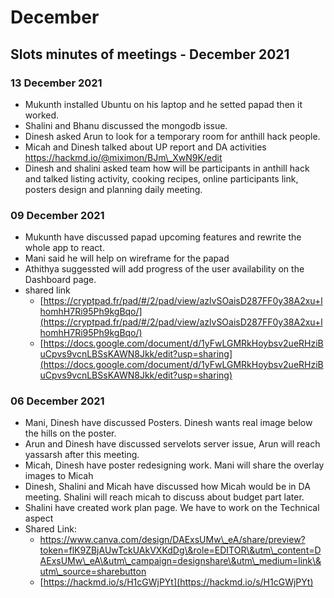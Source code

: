 # December

## Slots minutes of meetings - December 2021

### 13 December 2021

* Mukunth installed Ubuntu on his laptop and he setted papad then it worked.
* Shalini and Bhanu discussed the mongodb issue.
* Dinesh asked Arun to look for a temporary room for anthill hack people.
* Micah and Dinesh talked about UP report and DA activities https://hackmd.io/@miximon/BJm\_XwN9K/edit
* Dinesh and shalini asked team how will be participants in anthill hack and talked listing activity, cooking recipes, online participants link, posters design and planning daily meeting.

### 09 December 2021

* Mukunth have discussed papad upcoming features and rewrite the whole app to react.
* Mani said he will help on wireframe for the papad
* Athithya suggessted will add progress of the user availability on the Dashboard page.
* shared link
  * [https://cryptpad.fr/pad/#/2/pad/view/azlvSOaisD287FF0y38A2xu+lhomhH7Ri95Ph9kgBqo/](https://cryptpad.fr/pad/#/2/pad/view/azlvSOaisD287FF0y38A2xu+lhomhH7Ri95Ph9kgBqo/)
  * [https://docs.google.com/document/d/1yFwLGMRkHoybsv2ueRHziBuCpvs9vcnLBSsKAWN8Jkk/edit?usp=sharing](https://docs.google.com/document/d/1yFwLGMRkHoybsv2ueRHziBuCpvs9vcnLBSsKAWN8Jkk/edit?usp=sharing)

### 06 December 2021

* Mani, Dinesh have discussed Posters. Dinesh wants real image below the hills on the poster.
* Arun and Dinesh have discussed servelots server issue, Arun will reach yassarsh after this meeting.
* Micah, Dinesh have poster redesigning work. Mani will share the overlay images to Micah
* Dinesh, Shalini and Micah have discussed how Micah would be in DA meeting. Shalini will reach micah to discuss about budget part later.
* Shalini have created work plan page. We have to work on the Technical aspect
* Shared Link:&#x20;
  * https://www.canva.com/design/DAExsUMw\_eA/share/preview?token=flK9ZBjAUwTckUAkVXKdDg\&role=EDITOR\&utm\_content=DAExsUMw\_eA\&utm\_campaign=designshare\&utm\_medium=link\&utm\_source=sharebutton
  * [https://hackmd.io/s/H1cGWjPYt](https://hackmd.io/s/H1cGWjPYt)

